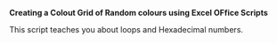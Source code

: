 **Creating a Colout Grid of Random colours using Excel OFfice Scripts**

This script teaches you about loops and Hexadecimal numbers. 
